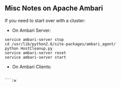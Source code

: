## Misc Notes on Apache Ambari


If you need to start over with a cluster:

- On Ambari Server:
```
service ambari-server stop
cd /usr/lib/python2.6/site-packages/ambari_agent/
python HostCleanup.py
service ambari-server reset
service ambari-server start
```

- On Ambari Clients:
```

```:w

